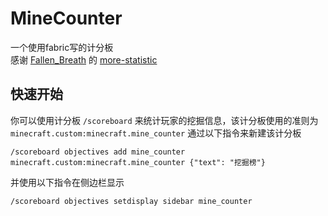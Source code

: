# MineCounter
一个使用fabric写的计分板  
感谢 [Fallen_Breath](!https://github.com/Fallen-Breath) 的 [more-statistic](!https://github.com/Fallen-Breath/more-statistics) 
## 快速开始
你可以使用计分板 `/scoreboard` 来统计玩家的挖掘信息，该计分板使用的准则为 `minecraft.custom:minecraft.mine_counter`
通过以下指令来新建该计分板
```
/scoreboard objectives add mine_counter minecraft.custom:minecraft.mine_counter {"text": "挖掘榜"}
```
并使用以下指令在侧边栏显示
```
/scoreboard objectives setdisplay sidebar mine_counter
```
